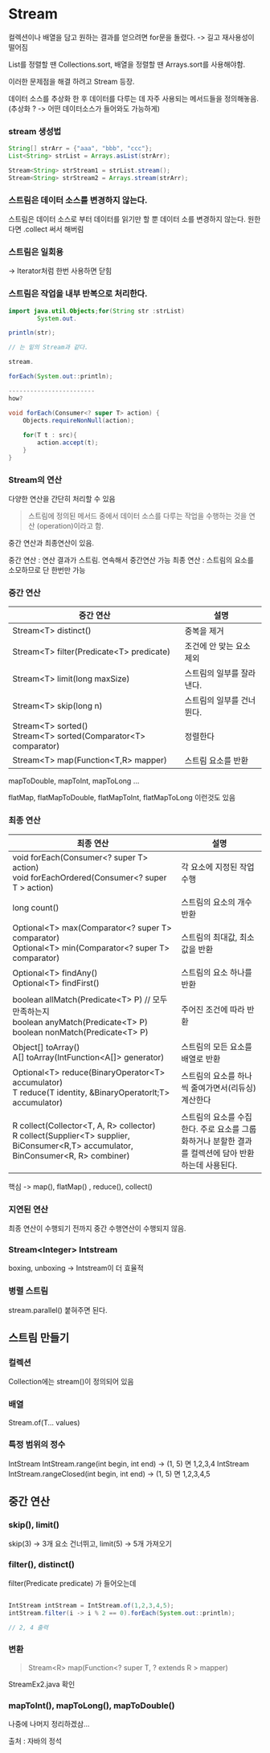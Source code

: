 # Stream
컬렉션이나 배열을 담고 원하는 결과를 얻으려면 for문을 돌렸다. -> 길고 재사용성이 떨어짐

List를 정렬할 땐 Collections.sort, 배열을 정렬할 땐 Arrays.sort를 사용해야함.

이러한 문제점을 해결 하려고 Stream 등장.

데이터 소스를 추상화 한 후 데이터를 다루는 데 자주 사용되는 메서드들을 정의해놓음. (추상화 ? -> 어떤 데이터소스가 들어와도 가능하게)

### stream 생성법

```java
String[] strArr = {"aaa", "bbb", "ccc"};
List<String> strList = Arrays.asList(strArr);

Stream<String> strStream1 = strList.stream();
Stream<String> strStream2 = Arrays.stream(strArr);

```

### 스트림은 데이터 소스를 변경하지 않는다.
 스트림은 데이터 소스로 부터 데이터를 읽기만 할 뿐 데이터 소를 변경하지 않는다.
원한다면 .collect 써서 해버림

### 스트림은 일회용
-> Iterator처럼 한번 사용하면 닫힘

### 스트림은 작업을 내부 반복으로 처리한다.

```java
import java.util.Objects;for(String str :strList)
        System.out.

println(str);

// 는 밑의 Stream과 같다.  

stream.

forEach(System.out::println);

------------------------
how?

void forEach(Consumer<? super T> action) {
    Objects.requireNonNull(action);
    
    for(T t : src){
        action.accept(t);
    }
}


```

### Stream의 연산

다양한 연산을 간단히 처리할 수 있음

> 스트림에 정의된 메서드 중에서 데이터 소스를 다루는 작업을 수행하는 것을 연산 (operation)이라고 함.

중간 연산과 최종연산이 있음.

중간 연산 : 연산 결과가 스트림. 연속해서 중간연산 가능
최종 연산 : 스트림의 요소를 소모하므로 단 한번만 가능

### 중간 연산 
| 중간 연산                                                                               | 설명             |
|-------------------------------------------------------------------------------------|----------------|
| Stream&lt;T&gt; distinct()                                                          | 중복을 제거         |
| Stream&lt;T&gt; filter(Predicate&lt;T&gt; predicate)                                | 조건에 안 맞는 요소 제외 |
| Stream&lt;T&gt; limit(long maxSize)                                                 | 스트림의 일부를 잘라낸다. |
| Stream&lt;T&gt; skip(long n)                                                        | 스트림의 일부를 건너뛴다. |
| Stream&lt;T&gt; sorted()<br/>Stream&lt;T&gt; sorted(Comparator&lt;T&gt; comparator) | 정렬한다           |
| Stream&lt;T&gt; map(Function&lt;T,R&gt; mapper)                                     | 스트림 요소를 반환     |

mapToDouble, mapToInt, mapToLong ...

flatMap, flatMapToDouble, flatMapToInt, flatMapToLong 이런것도 있음

### 최종 연산
| 최종 연산                                                                                                                                                                                                       | 설명                                                       |
|-------------------------------------------------------------------------------------------------------------------------------------------------------------------------------------------------------------|----------------------------------------------------------|
| void forEach(Consumer&lt;? super T&gt; action)<br/>void forEachOrdered(Consumer&lt;? super T &gt; action)                                                                                                   | 각 요소에 지정된 작업 수행                                          |
| long count()                                                                                                                                                                                                | 스트림의 요소의 개수 반환                                           |
| Optional&lt;T&gt; max(Comparator&lt;? super T&gt; comparator) <br/>Optional&lt;T&gt; min(Comparator&lt;? super T&gt; comparator)                                                                            | 스트림의 최대값, 최소값을 반환                                        |
| Optional&lt;T&gt; findAny() <br/> Optional&lt;T&gt; findFirst()                                                                                                                                             | 스트림의 요소 하나를 반환                                           |
| boolean allMatch(Predicate&lt;T&gt; P) // 모두 만족하는지 <br/> boolean anyMatch(Predicate&lt;T&gt; P)  <br/>boolean nonMatch(Predicate&lt;T&gt; P)                                                                | 주어진 조건에 따라 반환                                            |
| Object[] toArray()<br/> A[] toArray(IntFunction&lt;A[]&gt; generator)                                                                                                                                       | 스트림의 모든 요소를 배열로 반환                                       |
| Optional&lt;T&gt; reduce(BinaryOperator&lt;T&gt; accumulator) <br/> T reduce(T identity, &BinaryOperatorlt;T&gt; accumulator)                                                                               | 스트림의 요소를 하나씩 줄여가면서(리듀싱) 계산한다                             |
| R collect(Collector&lt;T, A, R&gt; collector) <br/> R collect(Supplier&lt;T&gt; supplier, BiConsumer&lt;R,T&gt; accumulator, BinConsumer&lt;R, R&gt; combiner)   | 스트림의 요소를 수집한다. 주로 요소를 그룹화하거나 분할한 결과를 컬렉션에 담아 반환하는데 사용된다. |


핵심 -> map(), flatMap() , reduce(), collect()

### 지연된 연산
최종 연산이 수행되기 전까지 중간 수행연산이 수행되지 않음.

### Stream&lt;Integer&gt; Intstream

boxing, unboxing -> Intstream이 더 효율적 

### 병렬 스트림
stream.parallel() 붙혀주면 된다.

## 스트림 만들기

### 컬렉션
Collection에는 stream()이 정의되어 있음 

### 배열 
Stream.of(T... values)

### 특정 범위의 정수

IntStream IntStream.range(int begin, int end) -> (1, 5) 면 1,2,3,4
IntStream IntStream.rangeClosed(int begin, int end) -> (1, 5) 면 1,2,3,4,5

## 중간 연산

### skip(), limit()
skip(3) -> 3개 요소 건너뛰고, limit(5) -> 5개 가져오기

### filter(), distinct()

filter(Predicate predicate) 가 들어오는데

```java

IntStream intStream = IntStream.of(1,2,3,4,5);
intStream.filter(i -> i % 2 == 0).forEach(System.out::println);

// 2, 4 출력

```

### 변환 

> Stream&lt;R&gt; map(Function&lt;? super T, ? extends R &gt; mapper)

StreamEx2.java 확인 


### mapToInt(), mapToLong(), mapToDouble()


나중에 나머지 정리하겠삼...


출처 : 자바의 정석